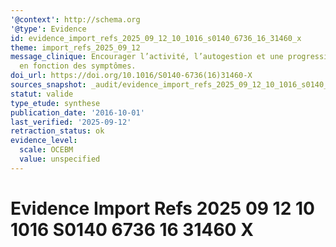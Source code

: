 ```yaml
---
'@context': http://schema.org
'@type': Evidence
id: evidence_import_refs_2025_09_12_10_1016_s0140_6736_16_31460_x
theme: import_refs_2025_09_12
message_clinique: Encourager l’activité, l’autogestion et une progression graduée
  en fonction des symptômes.
doi_url: https://doi.org/10.1016/S0140-6736(16)31460-X
sources_snapshot: _audit/evidence_import_refs_2025_09_12_10_1016_s0140_6736_16_31460_x.json
statut: valide
type_etude: synthese
publication_date: '2016-10-01'
last_verified: '2025-09-12'
retraction_status: ok
evidence_level:
  scale: OCEBM
  value: unspecified
---
```

# Evidence Import Refs 2025 09 12 10 1016 S0140 6736 16 31460 X

